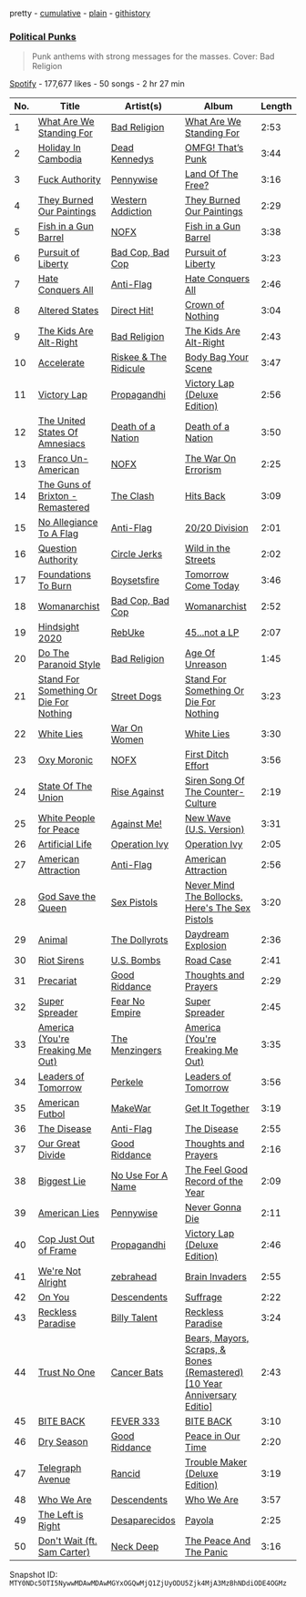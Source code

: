 pretty - [cumulative](/playlists/cumulative/37i9dQZF1DX1zG0qRnyaQ3.md) - [plain](/playlists/plain/37i9dQZF1DX1zG0qRnyaQ3) - [githistory](https://github.githistory.xyz/mackorone/spotify-playlist-archive/blob/main/playlists/plain/37i9dQZF1DX1zG0qRnyaQ3)

### [Political Punks](https://open.spotify.com/playlist/37i9dQZF1DX1zG0qRnyaQ3)

> Punk anthems with strong messages for the masses\. Cover: Bad Religion

[Spotify](https://open.spotify.com/user/spotify) - 177,677 likes - 50 songs - 2 hr 27 min

| No. | Title | Artist(s) | Album | Length |
|---|---|---|---|---|
| 1 | [What Are We Standing For](https://open.spotify.com/track/0TilqqFE4PTarkBCsx3udk) | [Bad Religion](https://open.spotify.com/artist/2yJwXpWAQOOl5XFzbCxLs9) | [What Are We Standing For](https://open.spotify.com/album/4tuKq2JV7r88OLVORQMWKK) | 2:53 |
| 2 | [Holiday In Cambodia](https://open.spotify.com/track/0uzyN8QWbPGpOQLAXh27El) | [Dead Kennedys](https://open.spotify.com/artist/30U8fYtiNpeA5KH6H87QUV) | [OMFG! That’s Punk](https://open.spotify.com/album/3ep27mtxMyke8ihg82tRB0) | 3:44 |
| 3 | [Fuck Authority](https://open.spotify.com/track/0xekz0DISgwV4pa1Gt3ui2) | [Pennywise](https://open.spotify.com/artist/6i0KVTOvm96T55mbp742ks) | [Land Of The Free?](https://open.spotify.com/album/17s6WD0fjRtOzg0RrG7nSQ) | 3:16 |
| 4 | [They Burned Our Paintings](https://open.spotify.com/track/180iTipGq8HMcMMtmafPy0) | [Western Addiction](https://open.spotify.com/artist/7xnD2Codf7FyLxsqPh8CIA) | [They Burned Our Paintings](https://open.spotify.com/album/75ufP4kdq08n29pSuxn1eI) | 2:29 |
| 5 | [Fish in a Gun Barrel](https://open.spotify.com/track/4pdBfPfMtp214dfD5lLV8y) | [NOFX](https://open.spotify.com/artist/4S2yOnmsWW97dT87yVoaSZ) | [Fish in a Gun Barrel](https://open.spotify.com/album/5ntU0kpYol6245JVzljUeo) | 3:38 |
| 6 | [Pursuit of Liberty](https://open.spotify.com/track/46QmqGEZWXTNCN0uv3oKCw) | [Bad Cop, Bad Cop](https://open.spotify.com/artist/226ZwHRFmxyMqgXCoEkUbq) | [Pursuit of Liberty](https://open.spotify.com/album/5mSka34yO6kgDgHa6IauoF) | 3:23 |
| 7 | [Hate Conquers All](https://open.spotify.com/track/4aeS8uzdE2lHU6sGpwWTjH) | [Anti\-Flag](https://open.spotify.com/artist/30sqtiTKIb1oDve0SdYayT) | [Hate Conquers All](https://open.spotify.com/album/4g9gjhN0ifqJkq1ZMMidX0) | 2:46 |
| 8 | [Altered States](https://open.spotify.com/track/50Guagu1QQTRyUAM7PvQC6) | [Direct Hit!](https://open.spotify.com/artist/23gluE1Q1KOmXrpYz1ivTu) | [Crown of Nothing](https://open.spotify.com/album/1EFnZuLUzXx0B6ZsL9aqum) | 3:04 |
| 9 | [The Kids Are Alt\-Right](https://open.spotify.com/track/2jaarBZJE7yviC71Gkggif) | [Bad Religion](https://open.spotify.com/artist/2yJwXpWAQOOl5XFzbCxLs9) | [The Kids Are Alt\-Right](https://open.spotify.com/album/25K4K0LEoyu1pgbg1JGAvX) | 2:43 |
| 10 | [Accelerate](https://open.spotify.com/track/1H7dmgvLTkgfrlXzZckp4u) | [Riskee & The Ridicule](https://open.spotify.com/artist/4r5pS9WJUwz3AUQeuXcxB3) | [Body Bag Your Scene](https://open.spotify.com/album/5Pa9fiKgIHnciDv8wdiCw0) | 3:47 |
| 11 | [Victory Lap](https://open.spotify.com/track/1p40MAvOzGAO07icf3MuAl) | [Propagandhi](https://open.spotify.com/artist/7qpy5KY3DVrezixTl6mziA) | [Victory Lap \(Deluxe Edition\)](https://open.spotify.com/album/01lJjCxlvrddTRzIbtKHmP) | 2:56 |
| 12 | [The United States Of Amnesiacs](https://open.spotify.com/track/3e3yoJojwM7oTNMRn92pyN) | [Death of a Nation](https://open.spotify.com/artist/0qv0TWMDQa7k4EE96OWEvS) | [Death of a Nation](https://open.spotify.com/album/0r0nQvRduisuCKpcs7eRwC) | 3:50 |
| 13 | [Franco Un\-American](https://open.spotify.com/track/00AgttKx4gRJghhPETFrOE) | [NOFX](https://open.spotify.com/artist/4S2yOnmsWW97dT87yVoaSZ) | [The War On Errorism](https://open.spotify.com/album/0D6YPfv9u2JHdp1kiieR25) | 2:25 |
| 14 | [The Guns of Brixton \- Remastered](https://open.spotify.com/track/2W2J1ZwcqZL0ug37sRUoqH) | [The Clash](https://open.spotify.com/artist/3RGLhK1IP9jnYFH4BRFJBS) | [Hits Back](https://open.spotify.com/album/3Zkggi5I9uH5x94DuN6u1S) | 3:09 |
| 15 | [No Allegiance To A Flag](https://open.spotify.com/track/798wYM5enzA8WSIIpLdtlw) | [Anti\-Flag](https://open.spotify.com/artist/30sqtiTKIb1oDve0SdYayT) | [20/20 Division](https://open.spotify.com/album/3thDALJX9mvXyJVNSqHwd7) | 2:01 |
| 16 | [Question Authority](https://open.spotify.com/track/5TS4qrO34nNrCMV5VKIIFq) | [Circle Jerks](https://open.spotify.com/artist/4ubY8RYfXkcEqgjEMDuLYl) | [Wild in the Streets](https://open.spotify.com/album/1LaoxOUvYzBdQleyW03Keh) | 2:02 |
| 17 | [Foundations To Burn](https://open.spotify.com/track/450H5ytmWAlMuBUnE2eCY7) | [Boysetsfire](https://open.spotify.com/artist/6kw9NLPmn9FdQq0gAIx0Bj) | [Tomorrow Come Today](https://open.spotify.com/album/3EG9x8LkWJaYPPWKVKWLF7) | 3:46 |
| 18 | [Womanarchist](https://open.spotify.com/track/3Jc1Sbezdt4b5aZFlJ4euR) | [Bad Cop, Bad Cop](https://open.spotify.com/artist/226ZwHRFmxyMqgXCoEkUbq) | [Womanarchist](https://open.spotify.com/album/07tZfE1asICV1CBXpPPaPc) | 2:52 |
| 19 | [Hindsight 2020](https://open.spotify.com/track/0QKHweFhy3jnmJsgfWoTxU) | [RebUke](https://open.spotify.com/artist/1gSc7IfRR6HQRXohqlz3Mb) | [45...not a LP](https://open.spotify.com/album/1eET6nYrnVK1XW7e7rkxKL) | 2:07 |
| 20 | [Do The Paranoid Style](https://open.spotify.com/track/2kT4Xbm7e82XVnuPcU0fu7) | [Bad Religion](https://open.spotify.com/artist/2yJwXpWAQOOl5XFzbCxLs9) | [Age Of Unreason](https://open.spotify.com/album/1GNAN3xxTAYedMvS9CEOdz) | 1:45 |
| 21 | [Stand For Something Or Die For Nothing](https://open.spotify.com/track/1iYG0d4Kx2TvcFz94tc88C) | [Street Dogs](https://open.spotify.com/artist/0spqoVkfVzRyAPmA6ZY5F9) | [Stand For Something Or Die For Nothing](https://open.spotify.com/album/706IXskpYR8N47KQxspetA) | 3:23 |
| 22 | [White Lies](https://open.spotify.com/track/2SlMmA5z4o2vjF5iG4KzXi) | [War On Women](https://open.spotify.com/artist/2cRFZn5EhqH0Wu1gHlOHlz) | [White Lies](https://open.spotify.com/album/6E8VqxbdfNuyI042cyOjWt) | 3:30 |
| 23 | [Oxy Moronic](https://open.spotify.com/track/3Sp7KjYl7Wyh5GIq3AaXRz) | [NOFX](https://open.spotify.com/artist/4S2yOnmsWW97dT87yVoaSZ) | [First Ditch Effort](https://open.spotify.com/album/7C0KC68isgrHpV43072lYE) | 3:56 |
| 24 | [State Of The Union](https://open.spotify.com/track/0WDvAKN1wzjNya2xxjh9nq) | [Rise Against](https://open.spotify.com/artist/6Wr3hh341P84m3EI8qdn9O) | [Siren Song Of The Counter\-Culture](https://open.spotify.com/album/1vHYkIhnwbpzrC3hGguDN6) | 2:19 |
| 25 | [White People for Peace](https://open.spotify.com/track/53S5rCt8LFsocU95QXoK1X) | [Against Me!](https://open.spotify.com/artist/29lz7gs8edwnnfuXW4FhMl) | [New Wave \(U.S\. Version\)](https://open.spotify.com/album/08IrBeiM2LU3HAqAaHQcQq) | 3:31 |
| 26 | [Artificial Life](https://open.spotify.com/track/34AF92V6myQHXrkvRIT96d) | [Operation Ivy](https://open.spotify.com/artist/18XRGxd1b484f2h06cwvJJ) | [Operation Ivy](https://open.spotify.com/album/4qpRn6UJpBmbfRSsXzzI3e) | 2:05 |
| 27 | [American Attraction](https://open.spotify.com/track/7seq94ygkJtnYHXYR8E99r) | [Anti\-Flag](https://open.spotify.com/artist/30sqtiTKIb1oDve0SdYayT) | [American Attraction](https://open.spotify.com/album/3HF3WUIh0lc05D3pzuhiqe) | 2:56 |
| 28 | [God Save the Queen](https://open.spotify.com/track/6ui6l3ZNvlrGQZArwo8195) | [Sex Pistols](https://open.spotify.com/artist/1u7kkVrr14iBvrpYnZILJR) | [Never Mind The Bollocks, Here's The Sex Pistols](https://open.spotify.com/album/5fxYu3rqjCNTSPKN8mtEl2) | 3:20 |
| 29 | [Animal](https://open.spotify.com/track/6lOU4O7bUiwhil19BLfzoc) | [The Dollyrots](https://open.spotify.com/artist/1TrzTUgWQlVRkoVGR0L7jy) | [Daydream Explosion](https://open.spotify.com/album/5sb3rFxjF5tgavp07kNRA7) | 2:36 |
| 30 | [Riot Sirens](https://open.spotify.com/track/2pJrHLFqARS1cIAnYyHhbX) | [U.S\. Bombs](https://open.spotify.com/artist/2yu3SWTzbVW04uIxegRzkP) | [Road Case](https://open.spotify.com/album/3wnreiFTLx3milhP2tTVzi) | 2:41 |
| 31 | [Precariat](https://open.spotify.com/track/2FQ2BRgoK6pFhleP1b73MZ) | [Good Riddance](https://open.spotify.com/artist/1Yunxnwa5znrQ9Ha7dZeHO) | [Thoughts and Prayers](https://open.spotify.com/album/6Zib3U8PQ6ddOwj0N7aOiW) | 2:29 |
| 32 | [Super Spreader](https://open.spotify.com/track/5sK2qtbvfa5IV60HNnhHNX) | [Fear No Empire](https://open.spotify.com/artist/3LwnLoAjOLhXnEyyQqCDuk) | [Super Spreader](https://open.spotify.com/album/1MmQCW4IEOyRXWu948orKy) | 2:45 |
| 33 | [America \(You're Freaking Me Out\)](https://open.spotify.com/track/20WfBEoY5LuJdK9slRv71l) | [The Menzingers](https://open.spotify.com/artist/7HWFXU9pHBj0u58yoRwwOJ) | [America \(You're Freaking Me Out\)](https://open.spotify.com/album/76xp2axlbmffPMsZaGIWVX) | 3:35 |
| 34 | [Leaders of Tomorrow](https://open.spotify.com/track/0E5EcB6lR9ku0RkBEKmkR7) | [Perkele](https://open.spotify.com/artist/6tchRzwnjHlOGnFt1Dh9cF) | [Leaders of Tomorrow](https://open.spotify.com/album/0RxeLsWafPCah0PuBIH2w1) | 3:56 |
| 35 | [American Futbol](https://open.spotify.com/track/6MiXtoPdXIVxsaZaKLHqFJ) | [MakeWar](https://open.spotify.com/artist/0dZUiHIO2BUomz0xwglFiW) | [Get It Together](https://open.spotify.com/album/16uIgInEGd1nh7lxZ3P3vD) | 3:19 |
| 36 | [The Disease](https://open.spotify.com/track/6wzbluFL5sh3fgx5iyxvMk) | [Anti\-Flag](https://open.spotify.com/artist/30sqtiTKIb1oDve0SdYayT) | [The Disease](https://open.spotify.com/album/27YMwRlqDrKOx3bWmSZrSx) | 2:55 |
| 37 | [Our Great Divide](https://open.spotify.com/track/70uib2Tdquyh4JDqvgUhZx) | [Good Riddance](https://open.spotify.com/artist/1Yunxnwa5znrQ9Ha7dZeHO) | [Thoughts and Prayers](https://open.spotify.com/album/6Zib3U8PQ6ddOwj0N7aOiW) | 2:16 |
| 38 | [Biggest Lie](https://open.spotify.com/track/4U6A9MsnMyDuLW7yLX9aMN) | [No Use For A Name](https://open.spotify.com/artist/5p3WimI9yquAF6Lqhlm4Ol) | [The Feel Good Record of the Year](https://open.spotify.com/album/4d5mfNaT5C5GPFMuZGLzoz) | 2:09 |
| 39 | [American Lies](https://open.spotify.com/track/2XzzP3HXqdzK907sGFewD4) | [Pennywise](https://open.spotify.com/artist/6i0KVTOvm96T55mbp742ks) | [Never Gonna Die](https://open.spotify.com/album/2FFUV5Qe5UzMQhKwoKk8nF) | 2:11 |
| 40 | [Cop Just Out of Frame](https://open.spotify.com/track/5aErz7rxrFV56SybevCdRR) | [Propagandhi](https://open.spotify.com/artist/7qpy5KY3DVrezixTl6mziA) | [Victory Lap \(Deluxe Edition\)](https://open.spotify.com/album/01lJjCxlvrddTRzIbtKHmP) | 2:46 |
| 41 | [We're Not Alright](https://open.spotify.com/track/0OFqUFNG279tneIkKYcrft) | [zebrahead](https://open.spotify.com/artist/6SiyKSeJo6gcsS2NvuAbsl) | [Brain Invaders](https://open.spotify.com/album/3JKg0soC1sRle2yPenQa2j) | 2:55 |
| 42 | [On You](https://open.spotify.com/track/1Gha0zNTNKm25CQJaiCyHN) | [Descendents](https://open.spotify.com/artist/1FGH4Bh7g9W6V4fUcKZWp5) | [Suffrage](https://open.spotify.com/album/3SMJ9cTpoekr5svjB0AcK9) | 2:22 |
| 43 | [Reckless Paradise](https://open.spotify.com/track/3hjCqnOScnTmhv2Xvvv8Mq) | [Billy Talent](https://open.spotify.com/artist/08yf5A2nS4XEeNvabDXqyg) | [Reckless Paradise](https://open.spotify.com/album/1zYdvy9dnTxx75KLhqZ9xD) | 3:24 |
| 44 | [Trust No One](https://open.spotify.com/track/5Z7xS2nswfBaO0u5itfwad) | [Cancer Bats](https://open.spotify.com/artist/10YNQq86z4shHwDSymTyWc) | [Bears, Mayors, Scraps, & Bones \(Remastered\) \[10 Year Anniversary Editio\]](https://open.spotify.com/album/7IbxwkOPTz4RDtwK4FPnqc) | 2:43 |
| 45 | [BITE BACK](https://open.spotify.com/track/1oBFfQhQ94n8dNhL3yb9bd) | [FEVER 333](https://open.spotify.com/artist/1B0155rdv175D1tQ8VH7Oy) | [BITE BACK](https://open.spotify.com/album/67cm6fgju3tVa579TNHXmy) | 3:10 |
| 46 | [Dry Season](https://open.spotify.com/track/2Lnywi4yWWkrGaSTaBy2ho) | [Good Riddance](https://open.spotify.com/artist/1Yunxnwa5znrQ9Ha7dZeHO) | [Peace in Our Time](https://open.spotify.com/album/2eMQ2OV3EuEvFemz5H0RKu) | 2:20 |
| 47 | [Telegraph Avenue](https://open.spotify.com/track/3TtDUP3ijbAmWLmDAyrBe1) | [Rancid](https://open.spotify.com/artist/6xTk3EK5T9UzudENVvu9YB) | [Trouble Maker \(Deluxe Edition\)](https://open.spotify.com/album/0IJ8KmhJausnsCjUvgM5vY) | 3:19 |
| 48 | [Who We Are](https://open.spotify.com/track/19tN5YqeliYlDMvwkBcfmY) | [Descendents](https://open.spotify.com/artist/1FGH4Bh7g9W6V4fUcKZWp5) | [Who We Are](https://open.spotify.com/album/0X0gPFfYB7BCxej7kAt2bl) | 3:57 |
| 49 | [The Left is Right](https://open.spotify.com/track/1VRYOxNMYRbUjEr0jvHzex) | [Desaparecidos](https://open.spotify.com/artist/1H8myCcRyST1S5CcXNHiYM) | [Payola](https://open.spotify.com/album/10bckaL5dzuC56W5GURNJ7) | 2:25 |
| 50 | [Don't Wait \(ft\. Sam Carter\)](https://open.spotify.com/track/0qOyIp7uxZedcUIVp6BWmT) | [Neck Deep](https://open.spotify.com/artist/2TM0qnbJH4QPhGMCdPt7fH) | [The Peace And The Panic](https://open.spotify.com/album/6MiQ7JVsKlOBJFJzWQZ2Kz) | 3:16 |

Snapshot ID: `MTY0NDc5OTI5NywwMDAwMDAwMGYxOGQwMjQ1ZjUyODU5Zjk4MjA3MzBhNDdiODE4OGMz`